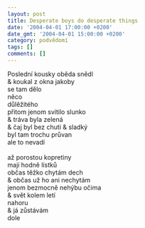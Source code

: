 ```yaml
---
layout: post
title: Desperate boys do desperate things
date: '2004-04-01 17:00:00 +0200'
date_gmt: '2004-04-01 15:00:00 +0200'
category: podvědomí
tags: []
comments: []
---
```

<p>Poslední kousky oběda snědl<br>
&amp; koukal z okna jakoby<br>
se tam dělo<br>
něco<br>
důlěžitého<br>
přitom jenom svítilo slunko<br>
&amp; tráva byla zelená<br>
&amp; čaj byl bez chuti &amp; sladký<br>
byl tam trochu průvan<br>
ale to nevadí<br>
<br>až porostou kopretiny<br>
mají hodně lístků<br>
občas těžko chytám dech<br>
&amp; občas už ho ani nechytám<br>
jenom bezmocně nehýbu očima<br>
&amp; svět kolem letí<br>
nahoru<br>
&amp; já zůstávám<br>
dole</p>
